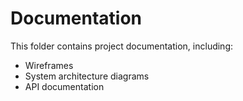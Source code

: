 # Documentation

This folder contains project documentation, including:
- Wireframes
- System architecture diagrams
- API documentation